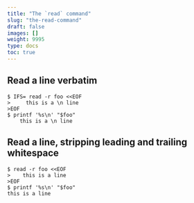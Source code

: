 ```yaml
---
title: "The `read` command"
slug: "the-read-command"
draft: false
images: []
weight: 9995
type: docs
toc: true
---
```


## Read a line verbatim
    $ IFS= read -r foo <<EOF
    >     this is a \n line
    >EOF
    $ printf '%s\n' "$foo"
        this is a \n line
    

## Read a line, stripping leading and trailing whitespace
    $ read -r foo <<EOF
    >    this is a line
    >EOF
    $ printf '%s\n' "$foo"
    this is a line

